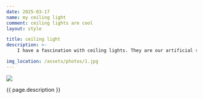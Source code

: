 ```yaml
---
date: 2025-03-17 
name: my ceiling light 
comment: ceiling lights are cool
layout: style

title: ceiling light 
description: >-
    I have a fascination with ceiling lights. They are our artificial suns, created to make our enclosed boxes feel like we are out in nature, even when that is further from the truth. Some buildings use them well; some buildings not so well. It's archetypical, in a sense---the chandeliers, ceiling fans, led strips, "<em>modernist</em>", and what nots, say something about the place they're found in.

img_location: /assets/photos/1.jpg
---
```

<div class="photo-container">
    <img src="{{ page.img_location }}"/>
    <p class="mb-0"> {{ page.description }}</p>
</div>







